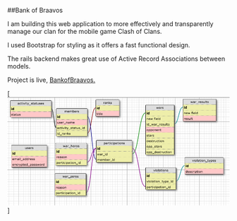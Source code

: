 ##Bank of Braavos

I am building this web application to more effectively and transparently manage our clan for the mobile game Clash of Clans.

I used Bootstrap for styling as it offers a fast functional design.

The rails backend makes great use of Active Record Associations between models.

Project is live, [BankofBraavos.](https://bankofbraavos.herokuapp.com)

[<img src="schema.png">]
